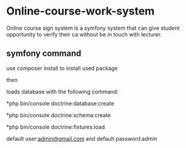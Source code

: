 # Online-course-work-system
Online course sign system is a symfony system that can give student opportunity to verify their ca without be in touch with lecturer.

symfony command
---
use composer install to install used package

then 

loads database with the following command:

*php bin/console doctrine:database:create

*php bin/console doctrine:schema:create

*php bin/console doctrine:fixtures:load

default user:admin@gmail.com and default password:admin
